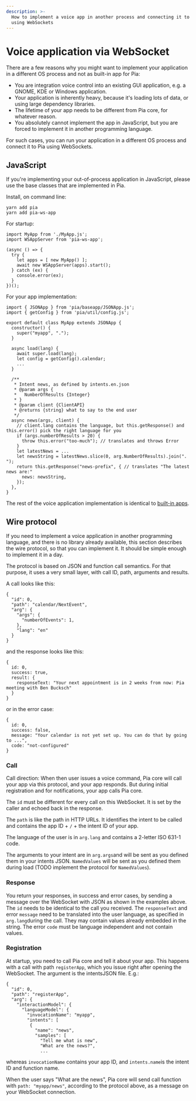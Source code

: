 ```yaml
---
description: >-
  How to implement a voice app in another process and connecting it to Pia core
  using WebSockets
---
```


# Voice application via WebSocket

There are a few reasons why you might want to implement your application in a different OS process and not as built-in app for Pia:

* You are integration voice control into an existing GUI application, e.g. a GNOME, KDE or Windows application.
* Your application is inherently heavy, because it's loading lots of data, or using large dependency libraries.
* The lifetime of your app needs to be different from Pia core, for whatever reason.
* You absolutely cannot implement the app in JavaScript, but you are forced to implement it in another programming language.

For such cases, you can run your application in a different OS process and connect it to Pia using WebSockets.

## JavaScript

If you're implementing your out-of-process application in JavaScript, please use the base classes that are implemented in Pia.

Install, on command line:

```text
yarn add pia
yarn add pia-ws-app
```

For startup:

```text
import MyApp from './MyApp.js';
import WSAppServer from 'pia-ws-app';

(async () => {
  try {
    let apps = [ new MyApp() ];
    await new WSAppServer(apps).start();
  } catch (ex) {
    console.error(ex);
  }
})();

```

For your app implementation:

```text
import { JSONApp } from 'pia/baseapp/JSONApp.js';
import { getConfig } from 'pia/util/config.js';

export default class MyApp extends JSONApp {
  constructor() {
    super("myapp", ".");
  }

  async load(lang) {
    await super.load(lang);
    let config = getConfig().calendar;
    ...
  }

  /**
   * Intent news, as defined by intents.en.json
   * @param args {
   *   NumberOfResults {Integer}
   * }
   * @param client {ClientAPI}
   * @returns {string} what to say to the end user
   */
  async news(args, client) {
    // client.lang contains the language, but this.getResponse() and this.error() pick the right language for you
    if (args.numberOfResults > 20) {
      throw this.error("too-much"); // translates and throws Error
    }
    let latestNews = ...
    let newsString = latestNews.slice(0, arg.NumberOfResults).join(". ");
    return this.getResponse("news-prefix", { // translates "The latest news are:"
      news: newsString,
    });
  },
}
```

The rest of the voice application implementation is identical to [built-in apps](develop/app/).

## Wire protocol

If you need to implement a voice application in another programming language, and there is no library already available, this section describes the wire protocol, so that you can implement it. It should be simple enough to implement it in a day.

The protocol is based on JSON and function call semantics. For that purpose, it uses a very small layer, with call ID, path, arguments and results.

A call looks like this:

```text
{
  "id": 0,
  "path": "calendar/NextEvent",
  "arg": {
    "args": {
      "numberOfEvents": 1,
    },
    "lang": "en"
  }
}
```

and the response looks like this:

```text
{
  id: 0,
  success: true,
  result: {
    responseText: "Your next appointment is in 2 weeks from now: Pia meeting with Ben Bucksch"
  }
}

```

or in the error case:

```text
{
  id: 0,
  success: false,
  message: "Your calendar is not yet set up. You can do that by going to ...",
  code: "not-configured"
}

```

### Call

Call direction: When then user issues a voice command, Pia core will call your app via this protocol, and your app responds. But during initial registration and for notifications, your app calls Pia core.

The `id` must be different for every call on this WebSocket. It is set by the caller and echoed back in the response.

The `path` is like the path in HTTP URLs. It identifies the intent to be called and contains the app ID + `/` + the intent ID of your app.

The language of the user is in `arg.lang` and contains a 2-letter ISO 631-1 code.

The arguments to your intent are in `arg.args`and will be sent as you defined them in your intents JSON. `NamedValues` will be sent as you defined them during load \(TODO implement the protocol for `NamedValues`\).

### Response

You return your responses, in success and error cases, by sending a message over the WebSocket with JSON as shown in the examples above. The `id` needs to be identical to the call you received. The `responseText` and error `message` need to be translated into the user language, as specified in `arg.lang`during the call. They may contain values already embedded in the string. The error `code` must be language independent and not contain values.

### Registration

At startup, you need to call Pia core and tell it about your app. This happens with a call with path `registerApp`, which you issue right after opening the WebSocket. The argument is the intentsJSON file. E.g.:

```text
{
  "id": 0,
  "path": "registerApp",
  "arg": {
    "interactionModel": {
      "languageModel": {
        "invocationName": "myapp",
        "intents": [
         {
           "name": "news",
           "samples": [
             "Tell me what is new",
             "What are the news?",
             ...

```

whereas `invocationName` contains your app ID, and `intents.name`is the intent ID and function name.

When the user says "What are the news", Pia core will send call function with `path: "myapp/news"`, according to the protocol above, as a message on your WebSocket connection.



